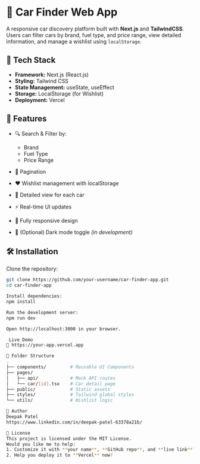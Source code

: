 # 🚗 Car Finder Web App

A responsive car discovery platform built with **Next.js** and **TailwindCSS**. Users can filter cars by brand, fuel type, and price range, view detailed information, and manage a wishlist using `localStorage`.


## 🔧 Tech Stack

- **Framework:** Next.js (React.js)
- **Styling:** Tailwind CSS
- **State Management:** useState, useEffect
- **Storage:** LocalStorage (for Wishlist)
- **Deployment:** Vercel


## 🚀 Features

- 🔍 Search & Filter by:
  - Brand
  - Fuel Type
  - Price Range

- 🧾 Pagination 
- ❤️ Wishlist management with localStorage
- 📄 Detailed view for each car
- ⚡ Real-time UI updates
- 📱 Fully responsive design
- 🌙 (Optional) Dark mode toggle *(in development)*

## 🛠️ Installation

Clone the repository:

```bash
git clone https://github.com/your-username/car-finder-app.git
cd car-finder-app

Install dependencies:
npm install

Run the development server:
npm run dev

Open http://localhost:3000 in your browser.

 Live Demo
🔗 https://your-app.vercel.app

📁 Folder Structure
.
├── components/         # Reusable UI Components
├── pages/
│   ├── api/            # Mock API routes
│   └── car/[id].tsx    # Car detail page
├── public/             # Static assets
├── styles/             # Tailwind global styles
└── utils/              # Wishlist logic

🙌 Author
Deepak Patel
https://www.linkedin.com/in/deepak-patel-63378a21b/

📜 License
This project is licensed under the MIT License.
Would you like me to help:
1. Customize it with **your name**, **GitHub repo**, and **live link**?
2. Help you deploy it to **Vercel** now?

